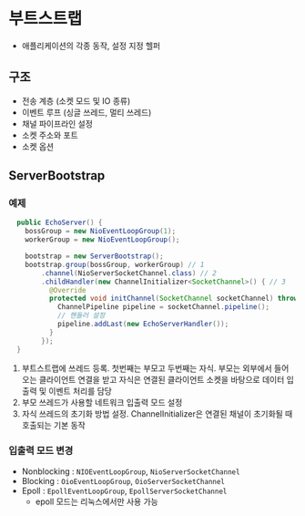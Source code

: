 # 부트스트랩
- 애플리케이션의 각종 동작, 설정 지정 헬퍼

## 구조
- 전송 계층 (소켓 모드 및 IO 종류)
- 이벤트 루프 (싱글 쓰레드, 멀티 쓰레드)
- 채널 파이프라인 설정
- 소켓 주소와 포트
- 소켓 옵션

## ServerBootstrap

### 예제
``` java
  public EchoServer() {
    bossGroup = new NioEventLoopGroup(1);
    workerGroup = new NioEventLoopGroup();

    bootstrap = new ServerBootstrap();
    bootstrap.group(bossGroup, workerGroup) // 1
        .channel(NioServerSocketChannel.class) // 2
        .childHandler(new ChannelInitializer<SocketChannel>() { // 3
          @Override
          protected void initChannel(SocketChannel socketChannel) throws Exception {
            ChannelPipeline pipeline = socketChannel.pipeline();
            // 핸들러 설정
            pipeline.addLast(new EchoServerHandler());
          }
        });
  }
```

1. 부트스트랩에 쓰레드 등록. 첫번째는 부모고 두번째는 자식. 부모는 외부에서 들어오는 클라이언트 연결을 받고 자식은 연결된 클라이언트 소켓을 바탕으로 데이터 입출력 및 이벤트 처리를 담당
2. 부모 쓰레드가 사용할 네트워크 입출력 모드 설정
3. 자식 쓰레드의 초기화 방법 설정. ChannelInitializer은 연결된 채널이 초기화될 때 호출되는 기본 동작

### 입출력 모드 변경
- Nonblocking : `NIOEventLoopGroup`, `NioServerSocketChannel`
- Blocking : `OioEventLoopGroup`, `OioServerSocketChannel`
- Epoll : `EpollEventLoopGroup`, `EpollServerSocketChannel`
  - epoll 모드는 리눅스에서만 사용 가능

